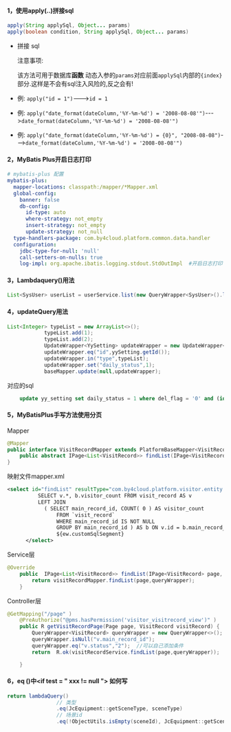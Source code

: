 #### 1，使用apply(..)拼接sql

```java
apply(String applySql, Object... params)
apply(boolean condition, String applySql, Object... params)
```

- 拼接 sql

  注意事项:

  该方法可用于数据库**函数** 动态入参的`params`对应前面`applySql`内部的`{index}`部分.这样是不会有sql注入风险的,反之会有!

- 例: `apply("id = 1")`--->`id = 1`

- 例: `apply("date_format(dateColumn,'%Y-%m-%d') = '2008-08-08'")`--->`date_format(dateColumn,'%Y-%m-%d') = '2008-08-08'")`

- 例: `apply("date_format(dateColumn,'%Y-%m-%d') = {0}", "2008-08-08")`--->`date_format(dateColumn,'%Y-%m-%d') = '2008-08-08'")`

#### 2，MyBatis Plus开启日志打印

```yaml
# mybatis-plus 配置
mybatis-plus:
  mapper-locations: classpath:/mapper/*Mapper.xml
  global-config:
    banner: false
    db-config:
      id-type: auto
      where-strategy: not_empty
      insert-strategy: not_empty
      update-strategy: not_null
  type-handlers-package: com.by4cloud.platform.common.data.handler
  configuration:
    jdbc-type-for-null: 'null'
    call-setters-on-nulls: true
    log-impl: org.apache.ibatis.logging.stdout.StdOutImpl  #开启日志打印
```

#### 3，Lambdaquery()用法

```java
List<SysUser> userList = userService.list(new QueryWrapper<SysUser>().lambda()			.eq(deptId!=null,SysUser::getDeptId,deptId).like(StrUtil.isNotBlank(name),SysUser::getName,name));
```

#### 4，updateQuery用法

```java
List<Integer> typeList = new ArrayList<>();
            typeList.add(1);
            typeList.add(2);
            UpdateWrapper<YySetting> updateWrapper = new UpdateWrapper<>();
            updateWrapper.eq("id",yySetting.getId());
            updateWrapper.in("type",typeList);
            updateWrapper.set("daily_status",1);
            baseMapper.update(null,updateWrapper);

```

对应的sql

```sql
    update yy_setting set daily_status = 1 where del_flag = '0' and (id = 1635560867120164866 and type in (1, 2))
```

#### 5，MyBatisPlus手写方法使用分页

Mapper

```java
@Mapper
public interface VisitRecordMapper extends PlatformBaseMapper<VisitRecord> {
    public abstract IPage<List<VisitRecord>> findList(IPage<VisitRecord> page,@Param(Constants.WRAPPER) Wrapper<VisitRecord> queryWrapper);
}    
```

映射文件mapper.xml

```xml
<select id="findList" resultType="com.by4cloud.platform.visitor.entity.VisitRecord">
          SELECT v.*, b.visitor_count FROM visit_record AS v
	      LEFT JOIN
	        ( SELECT main_record_id, COUNT( 0 ) AS visitor_count
	            FROM `visit_record`
	            WHERE main_record_id IS NOT NULL
	            GROUP BY main_record_id ) AS b ON v.id = b.main_record_id
	            ${ew.customSqlSegment} 
      </select>

```

Service层

```java
@Override
    public  IPage<List<VisitRecord>> findList(IPage<VisitRecord> page, Wrapper<VisitRecord> queryWrapper) {
        return visitRecordMapper.findList(page,queryWrapper);
    }
```

Controller层

````java
@GetMapping("/page" )
    @PreAuthorize("@pms.hasPermission('visitor_visitrecord_view')" )
    public R getVisitRecordPage(Page page, VisitRecord visitRecord) {
        QueryWrapper<VisitRecord> queryWrapper = new QueryWrapper<>();
        queryWrapper.isNull("v.main_record_id");
        queryWrapper.eq("v.status","2");  //可以自己添加条件
        return  R.ok(visitRecordService.findList(page,queryWrapper));

    }
````

#### 6，eq ()中\<if test = " xxx != null "\> 如何写

```java
return lambdaQuery()
                // 类型
                .eq(JcEquipment::getSceneType, sceneType)
                // 场景id
                .eq(!ObjectUtils.isEmpty(sceneId), JcEquipment::getSceneId, sceneId)  //eq(boolean,...)同理<if-test>
```


